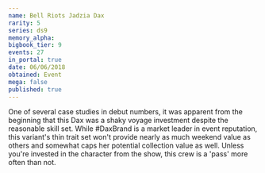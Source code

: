 ```yaml
---
name: Bell Riots Jadzia Dax
rarity: 5
series: ds9
memory_alpha:
bigbook_tier: 9
events: 27
in_portal: true
date: 06/06/2018
obtained: Event
mega: false
published: true
---
```


One of several case studies in debut numbers, it was apparent from the beginning that this Dax was a shaky voyage investment despite the reasonable skill set. While #DaxBrand is a market leader in event reputation, this variant's thin trait set won't provide nearly as much weekend value as others and somewhat caps her potential collection value as well. Unless you're invested in the character from the show, this crew is a 'pass' more often than not.

